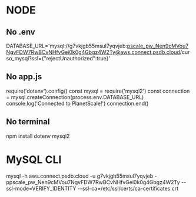 # NODE

## No .env

DATABASE_URL='mysql://g7vkjgb55msul7yqvjeb:pscale_pw_Nen9cMVou7NgvFDW7RwBCvNHfvGei0k0g4Gbgz4W2Ty@aws.connect.psdb.cloud/curso_mysql?ssl={"rejectUnauthorized":true}'

## No app.js

require('dotenv').config()
const mysql = require('mysql2')
const connection = mysql.createConnection(process.env.DATABASE_URL)
console.log('Connected to PlanetScale!')
connection.end()

## No terminal

npm install dotenv mysql2

# MySQL CLI

mysql -h aws.connect.psdb.cloud -u g7vkjgb55msul7yqvjeb -ppscale_pw_Nen9cMVou7NgvFDW7RwBCvNHfvGei0k0g4Gbgz4W2Ty --ssl-mode=VERIFY_IDENTITY --ssl-ca=/etc/ssl/certs/ca-certificates.crt